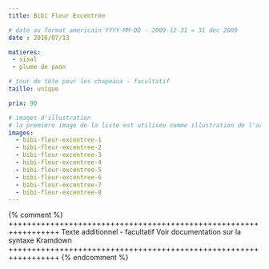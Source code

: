 ```yaml
---
title: Bibi Fleur Excentrée

# date au format americain YYYY-MM-DD - 2009-12-31 = 31 dec 2009
date : 2016/07/13

matieres:
 - sisal
 - plume de paon

# tour de tête pour les chapeaux - facultatif
taille: unique

prix: 90

# images d'illustration
# la première image de la liste est utilisée comme illustration de l'article dans les pages de listing.
images:
  - bibi-fleur-excentree-1
  - bibi-fleur-excentree-2
  - bibi-fleur-excentree-3
  - bibi-fleur-excentree-4
  - bibi-fleur-excentree-5
  - bibi-fleur-excentree-6
  - bibi-fleur-excentree-7
  - bibi-fleur-excentree-8
---
```

{% comment %} +++++++++++++++++++++++++++++++++++++++++++++++++++++++++++++++++
              Texte additionnel - facultatif
              Voir documentation sur la syntaxe Kramdown
+++++++++++++++++++++++++++++++++++++++++++++++++++++++++++++++++ {% endcomment %}
